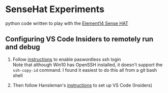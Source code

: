 # SenseHat Experiments

python code written to play with the [Element14 Sense HAT](https://element14.com/raspberrypi)

## Configuring VS Code Insiders to remotely run and debug

1. Follow [instructions](https://www.raspberrypi.org/documentation/remote-access/ssh/passwordless.md) to enable paswordless ssh login  
Note that although Win10 has OpenSSH installed, it doesn't support the `ssh-copy-id` command. I found it easiest to do this all from a git bash shell

1. Then follow Hansleman's [instructions](https://www.hanselman.com/blog/VisualStudioCodeRemoteDevelopmentOverSSHToARaspberryPiIsButter.aspx) to set up VS Code (Insiders)
